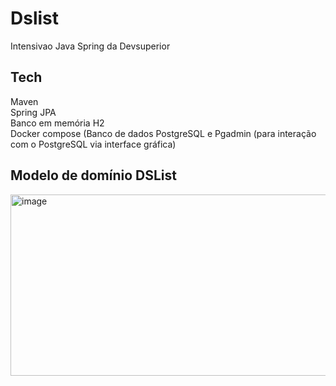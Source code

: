 # Dslist
Intensivao Java Spring da Devsuperior

## Tech
Maven  
Spring JPA  
Banco em memória H2  
Docker compose (Banco de dados PostgreSQL e Pgadmin (para interação com o PostgreSQL via interface gráfica)  

## Modelo de domínio DSList
<img width="824" height="290" alt="image" src="https://github.com/user-attachments/assets/c2add173-eb00-485e-a613-85fdc0e9e8e1" />
